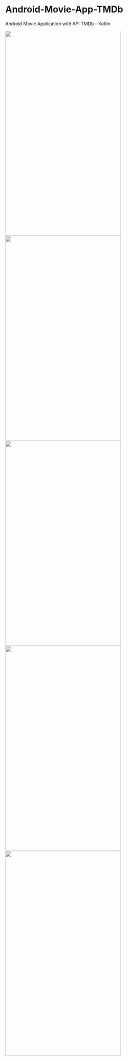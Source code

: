 # Android-Movie-App-TMDb
 Android Movie Application with API TMDb - Kotlin

<img src="https://user-images.githubusercontent.com/47568012/126706030-60e534b2-bbb4-43a5-98d7-66cf4fe06129.png"  width="360" height="640">
<img src="https://user-images.githubusercontent.com/47568012/126706032-a1d591bb-728e-4996-8522-72dff134e631.png" width="360" height="640">
<img src="https://user-images.githubusercontent.com/47568012/126706026-b5b8892b-49f5-41cc-9738-32ca663e2167.png" width="360" height="640">
<img src="https://user-images.githubusercontent.com/47568012/126706033-27097d92-0e3c-410c-a1a0-e664d89953ba.png" width="360" height="640">
<img src="https://user-images.githubusercontent.com/47568012/126706035-817a6e98-1ed1-4484-9741-d801e9ccb7e0.png" width="360" height="640">

